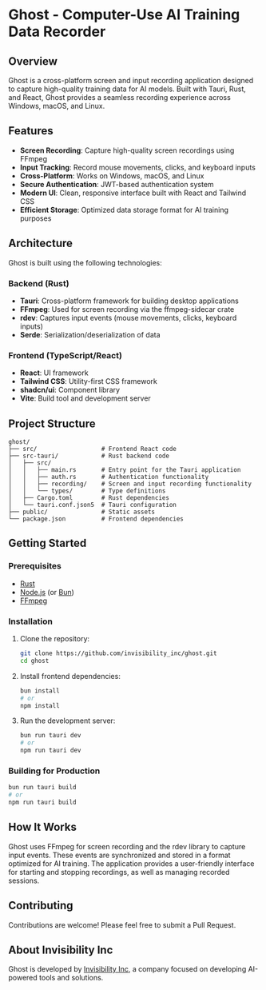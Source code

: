# Ghost - Computer-Use AI Training Data Recorder

## Overview

Ghost is a cross-platform screen and input recording application designed to capture high-quality training data for AI models. Built with Tauri, Rust, and React, Ghost provides a seamless recording experience across Windows, macOS, and Linux.

## Features

- **Screen Recording**: Capture high-quality screen recordings using FFmpeg
- **Input Tracking**: Record mouse movements, clicks, and keyboard inputs
- **Cross-Platform**: Works on Windows, macOS, and Linux
- **Secure Authentication**: JWT-based authentication system
- **Modern UI**: Clean, responsive interface built with React and Tailwind CSS
- **Efficient Storage**: Optimized data storage format for AI training purposes

## Architecture

Ghost is built using the following technologies:

### Backend (Rust)
- **Tauri**: Cross-platform framework for building desktop applications
- **FFmpeg**: Used for screen recording via the ffmpeg-sidecar crate
- **rdev**: Captures input events (mouse movements, clicks, keyboard inputs)
- **Serde**: Serialization/deserialization of data

### Frontend (TypeScript/React)
- **React**: UI framework
- **Tailwind CSS**: Utility-first CSS framework
- **shadcn/ui**: Component library
- **Vite**: Build tool and development server

## Project Structure

```
ghost/
├── src/                  # Frontend React code
├── src-tauri/            # Rust backend code
│   ├── src/
│   │   ├── main.rs       # Entry point for the Tauri application
│   │   ├── auth.rs       # Authentication functionality
│   │   ├── recording/    # Screen and input recording functionality
│   │   └── types/        # Type definitions
│   ├── Cargo.toml        # Rust dependencies
│   └── tauri.conf.json5  # Tauri configuration
├── public/               # Static assets
└── package.json          # Frontend dependencies
```

## Getting Started

### Prerequisites

- [Rust](https://www.rust-lang.org/tools/install)
- [Node.js](https://nodejs.org/) (or [Bun](https://bun.sh/))
- [FFmpeg](https://ffmpeg.org/download.html)

### Installation

1. Clone the repository:
   ```bash
   git clone https://github.com/invisibility_inc/ghost.git
   cd ghost
   ```

2. Install frontend dependencies:
   ```bash
   bun install
   # or
   npm install
   ```

3. Run the development server:
   ```bash
   bun run tauri dev
   # or
   npm run tauri dev
   ```

### Building for Production

```bash
bun run tauri build
# or
npm run tauri build
```

## How It Works

Ghost uses FFmpeg for screen recording and the rdev library to capture input events. These events are synchronized and stored in a format optimized for AI training. The application provides a user-friendly interface for starting and stopping recordings, as well as managing recorded sessions.

## Contributing

Contributions are welcome! Please feel free to submit a Pull Request.

## About Invisibility Inc

Ghost is developed by [Invisibility Inc](https://i.inc), a company focused on developing AI-powered tools and solutions.
